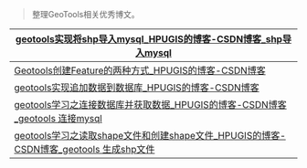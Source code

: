 > 整理GeoTools相关优秀博文。



| [geotools实现将shp导入mysql_HPUGIS的博客-CSDN博客_shp导入mysql](https://hpugis.blog.csdn.net/article/details/88644932) |
| ------------------------------------------------------------ |
| [Geotools创建Feature的两种方式_HPUGIS的博客-CSDN博客](https://hpugis.blog.csdn.net/article/details/84480652) |
| [geotools实现追加数据到数据库_HPUGIS的博客-CSDN博客](https://hpugis.blog.csdn.net/article/details/84450140) |
| [geotools学习之连接数据库并获取数据_HPUGIS的博客-CSDN博客_geotools 连接mysql](https://hpugis.blog.csdn.net/article/details/83957572) |
| [geotools学习之读取shape文件和创建shape文件_HPUGIS的博客-CSDN博客_geotools 生成shp文件](https://hpugis.blog.csdn.net/article/details/83898305) |

